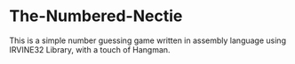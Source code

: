 # The-Numbered-Nectie
This is a simple number guessing game written in assembly language using IRVINE32 Library, with a touch of Hangman.
